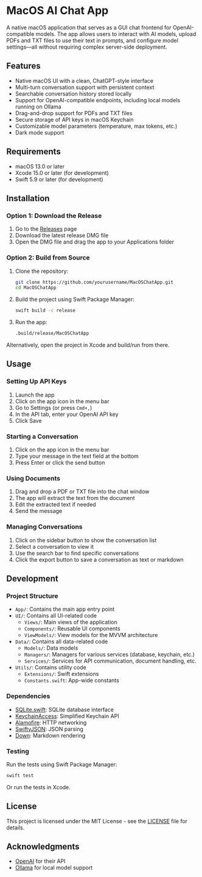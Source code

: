 # MacOS AI Chat App

A native macOS application that serves as a GUI chat frontend for OpenAI-compatible models. The app allows users to interact with AI models, upload PDFs and TXT files to use their text in prompts, and configure model settings—all without requiring complex server-side deployment.

## Features

- Native macOS UI with a clean, ChatGPT-style interface
- Multi-turn conversation support with persistent context
- Searchable conversation history stored locally
- Support for OpenAI-compatible endpoints, including local models running on Ollama
- Drag-and-drop support for PDFs and TXT files
- Secure storage of API keys in macOS Keychain
- Customizable model parameters (temperature, max tokens, etc.)
- Dark mode support

## Requirements

- macOS 13.0 or later
- Xcode 15.0 or later (for development)
- Swift 5.9 or later (for development)

## Installation

### Option 1: Download the Release

1. Go to the [Releases](https://github.com/yourusername/MacOSChatApp/releases) page
2. Download the latest release DMG file
3. Open the DMG file and drag the app to your Applications folder

### Option 2: Build from Source

1. Clone the repository:
   ```bash
   git clone https://github.com/yourusername/MacOSChatApp.git
   cd MacOSChatApp
   ```

2. Build the project using Swift Package Manager:
   ```bash
   swift build -c release
   ```

3. Run the app:
   ```bash
   .build/release/MacOSChatApp
   ```

Alternatively, open the project in Xcode and build/run from there.

## Usage

### Setting Up API Keys

1. Launch the app
2. Click on the app icon in the menu bar
3. Go to Settings (or press `Cmd+,`)
4. In the API tab, enter your OpenAI API key
5. Click Save

### Starting a Conversation

1. Click on the app icon in the menu bar
2. Type your message in the text field at the bottom
3. Press Enter or click the send button

### Using Documents

1. Drag and drop a PDF or TXT file into the chat window
2. The app will extract the text from the document
3. Edit the extracted text if needed
4. Send the message

### Managing Conversations

1. Click on the sidebar button to show the conversation list
2. Select a conversation to view it
3. Use the search bar to find specific conversations
4. Click the export button to save a conversation as text or markdown

## Development

### Project Structure

- `App/`: Contains the main app entry point
- `UI/`: Contains all UI-related code
  - `Views/`: Main views of the application
  - `Components/`: Reusable UI components
  - `ViewModels/`: View models for the MVVM architecture
- `Data/`: Contains all data-related code
  - `Models/`: Data models
  - `Managers/`: Managers for various services (database, keychain, etc.)
  - `Services/`: Services for API communication, document handling, etc.
- `Utils/`: Contains utility code
  - `Extensions/`: Swift extensions
  - `Constants.swift`: App-wide constants

### Dependencies

- [SQLite.swift](https://github.com/stephencelis/SQLite.swift): SQLite database interface
- [KeychainAccess](https://github.com/kishikawakatsumi/KeychainAccess): Simplified Keychain API
- [Alamofire](https://github.com/Alamofire/Alamofire): HTTP networking
- [SwiftyJSON](https://github.com/SwiftyJSON/SwiftyJSON): JSON parsing
- [Down](https://github.com/iwasrobbed/Down): Markdown rendering

### Testing

Run the tests using Swift Package Manager:
```bash
swift test
```

Or run the tests in Xcode.

## License

This project is licensed under the MIT License - see the [LICENSE](LICENSE) file for details.

## Acknowledgments

- [OpenAI](https://openai.com/) for their API
- [Ollama](https://ollama.ai/) for local model support
